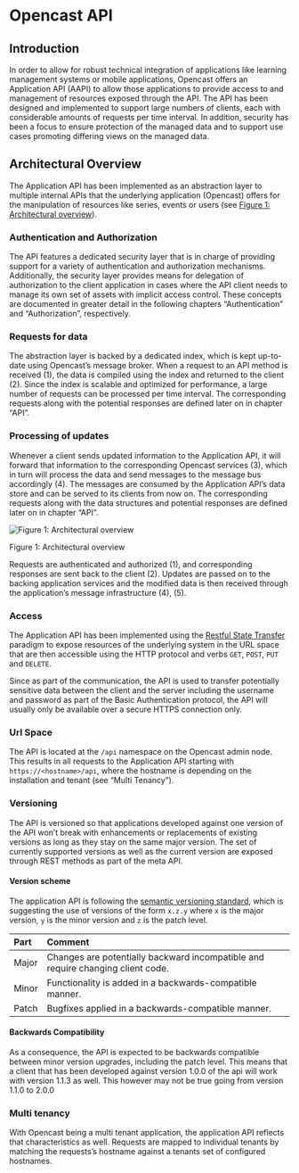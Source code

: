 
[1]: http://en.wikipedia.org/wiki/Basic_access_authentication
[2]: http://en.wikipedia.org/wiki/XML
[3]: http://en.wikipedia.org/wiki/JSON
[4]: http://semver.org
[5]: http://en.wikipedia.org/wiki/Representational_state_transfer

[figure_1]: media/img/figure_1.png "Figure 1: Architectural overview"


# Opencast API

## Introduction

In order to allow for robust technical integration of applications like learning management systems or mobile
applications, Opencast offers an Application API (AAPI) to allow those applications to provide access
to and management of resources exposed through the API.
The API has been designed and implemented to support large numbers of clients, each with considerable
amounts of requests per time interval. In addition, security has been a focus to ensure protection of the
managed data and to support use cases promoting differing views on the managed data.


## Architectural Overview

The Application API has been implemented as an abstraction layer to multiple internal APIs that the underlying
application (Opencast) offers for the manipulation of resources like series, events or users (see [Figure
1: Architectural overview](#figure_1)).

### Authentication and Authorization
The API features a dedicated security layer that is in charge of providing support for a variety of authentication
and authorization mechanisms. Additionally, the security layer provides means for delegation of authorization to
the client application in cases where the API client needs to manage its own set of assets with implicit access
control.
These concepts are documented in greater detail in the following chapters “Authentication” and “Authorization”,
respectively.


### Requests for data
The abstraction layer is backed by a dedicated index, which is kept up-to-date using Opencast’s message
broker. When a request to an API method is received (1), the data is compiled using the index and returned to
the client (2). Since the index is scalable and optimized for performance, a large number of requests can be
processed per time interval.
The corresponding requests along with the potential responses are defined later on in chapter “API”.

### Processing of updates
Whenever a client sends updated information to the Application API, it will forward that information to the
corresponding Opencast services (3), which in turn will process the data and send messages to the
message bus accordingly (4). The messages are consumed by the Application API’s data store and can be
served to its clients from now on.
The corresponding requests along with the data structures and potential responses are defined later on in
chapter “API”.


![][figure_1]

<a name="figure_1"></a>Figure 1: Architectural overview

Requests are authenticated and authorized (1), and corresponding responses are sent back to the client (2). Updates are passed on to the backing application services and the modified data is then received through the application’s message infrastructure (4), (5).


### Access
The Application API has been implemented using the [Restful State Transfer][5] paradigm to expose resources of the underlying system in the URL space that are then accessible using the HTTP protocol and verbs `GET`, `POST`, `PUT` and `DELETE`.

Since as part of the communication, the API is used to transfer potentially sensitive data between the client and the server including the username and password as part of the Basic Authentication protocol, the API will usually only be available over a secure HTTPS connection only.


### Url Space
The API is located at the `/api` namespace on the Opencast admin node. This results in all requests to the Application API starting with `https://<hostname>/api`, where the hostname is depending on the installation and tenant (see “Multi Tenancy”).


### Versioning
The API is versioned so that applications developed against one version of the API won’t break with enhancements or replacements of existing versions as long as they stay on the same major version. The set of currently supported versions as well as the current version are exposed through REST methods as part of the meta API.


#### Version scheme
The application API is following the [semantic versioning standard][4], which is suggesting the use of versions of the form `x.z.y` where `x` is the major version, `y` is the minor version and `z` is the patch level.

Part         | Comment
:----------- | :-------------
Major        | Changes are potentially backward incompatible and require changing client code.
Minor        | Functionality is added in a backwards-compatible manner.
Patch        | Bugfixes applied in a backwards-compatible manner.


#### Backwards Compatibility
As a consequence, the API is expected to be backwards compatible between minor version upgrades, including the patch level. This means that a client that has been developed against version 1.0.0 of the api will work with version 1.1.3 as well. This however may not be true going from version 1.1.0 to 2.0.0

### Multi tenancy
With Opencast being a multi tenant application, the application API reflects that characteristics as well. Requests are mapped to individual tenants by matching the requests’s hostname against a tenants set of configured hostnames.

